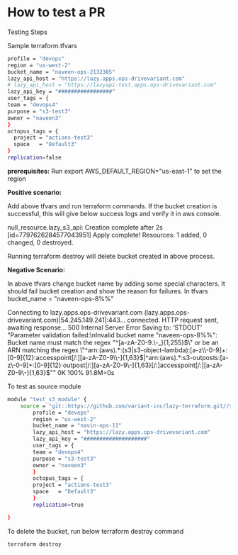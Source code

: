 # How to test a PR

Testing Steps

Sample terraform.tfvars

```bash
profile = "devops"
region = "us-west-2"
bucket_name = "naveen-ops-2132385"
lazy_api_host = "https://lazy.apps.ops-drivevariant.com"
# lazy_api_host = "https://lazyapi-test.apps.ops-drivevariant.com"
lazy_api_key = "#################"
user_tags = {
team = "devops4"
purpose = "s3-test3"
owner = "naveen3"
}
octopus_tags = {
  project = "actions-test3"
  space   = "Default3"
}
replication=false
```

**prerequisites:**
Run export AWS_DEFAULT_REGION="us-east-1" to set the region

**Positive scenario:**

Add above tfvars and run terraform commands. If the bucket creation is successful, this will give below success logs and verify it in aws console.

null_resource.lazy_s3_api: Creation complete after 2s [id=7797626284577043951]
Apply complete! Resources: 1 added, 0 changed, 0 destroyed.

Running terraform destroy will delete bucket created in above process.

**Negative Scenario:**

In above tfvars change bucket name by adding some special characters. It should fail bucket creation and show the reason for failures.
In tfvars
bucket_name = "naveen-ops-8%%"

Connecting to lazy.apps.ops-drivevariant.com (lazy.apps.ops-drivevariant.com)|54.245.149.241|:443... connected.
HTTP request sent, awaiting response... 500 Internal Server Error
Saving to: ‘STDOUT’
"Parameter validation failed:\nInvalid bucket name \"naveen-ops-8%%\": Bucket name must match the regex \"^[a-zA-Z0-9.\\-_]{1,255}$\" or be an ARN matching the regex \"^arn:(aws).*:(s3|s3-object-lambda):[a-z\\-0-9]+:[0-9]{12}:accesspoint[/:][a-zA-Z0-9\\-]{1,63}$|^arn:(aws).*:s3-outposts:[a-z\\-0-9]+:[0-9]{12}:outpost[/:][a-zA-Z0-9\\-]{1,63}[/:]accesspoint[/:][a-zA-Z0-9\\-]{1,63}$\""
     0K                                                       100% 91.8M=0s

To test as source module

```bash
module "test_s3_module" {
    source = "git::https://github.com/variant-inc/lazy-terraform.git//s3?ref=feature/CLOUD-402-add-tags-to-s3"
        profile = "devops"
        region = "us-west-2"
        bucket_name = "navin-ops-11"
        lazy_api_host = "https://lazy.apps.ops-drivevariant.com"
        lazy_api_key = "####################"
        user_tags = {
        team = "devops4"
        purpose = "s3-test3"
        owner = "naveen3"
        }
        octopus_tags = {
        project = "actions-test3"
        space   = "Default3"
        }
        replication=true

}

```

To delete the bucket, run below terraform destroy command

```bash
terraform destroy
```
